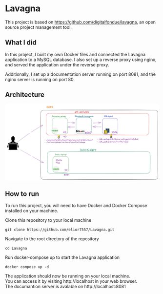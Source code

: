 # Lavagna

This project is based on https://github.com/digitalfondue/lavagna, an open source project management tool.

## What I did

In this project, I built my own Docker files and connected the Lavagna application to a MySQL database. I also set up a reverse proxy using nginx, and served the application under the reverse proxy.

Additionally, I set up a documentation server running on port 8081, and the nginx server is running on port 80.

## Architecture


![App Architecture ](./Lavagna.png)
## How to run

To run this project, you will need to have Docker and Docker Compose installed on your machine.

Clone this repository to your local machine
```
git clone https://github.com/elior7557/Lavagna.git
```
Navigate to the root directory of the repository
```
cd Lavagna
```

Run docker-compose up to start the Lavagna application
```
docker compose up -d
```

    

The application should now be running on your local machine.<br> You can access it by visiting http://localhost in your web browser. <br>
The documantion server is avalable on http://localhost:8081
